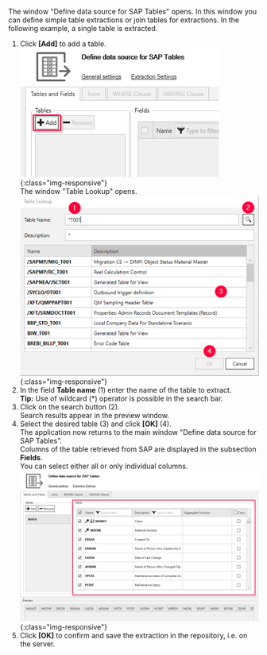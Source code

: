 The window "Define data source for SAP Tables" opens. 
In this window you can define simple table extractions or join tables for extractions. In the following example, a single table is extracted. <br>
1. Click **[Add]** to add a table.<br>
![Add-New-Table](/img/content/table/table_main-window_add.png){:class="img-responsive"} <br/>
The window "Table Lookup" opens. <br/>
![Look-Up-Table](/img/content/table/table_look-up.png){:class="img-responsive"} <br/>
2. In the field **Table name** (1) enter the name of the table to extract. <br>
**Tip:** Use of wildcard (*) operator is possible in the search bar.<br>
3. Click on the search button (2). <br/>
Search results appear in the preview window.
4. Select the desired table (3) and click **[OK]** (4). <br>
The application now returns to the main window "Define data source for SAP Tables". <br>
Columns of the table retrieved from SAP are displayed in the subsection **Fields**. <br>
You can select either all or only individual columns. <br>
![Table-Form](/img/content/table/table_fields_filter.png){:class="img-responsive"}<br>
5. Click **[OK]** to confirm and save the extraction in the repository, i.e. on the server.

